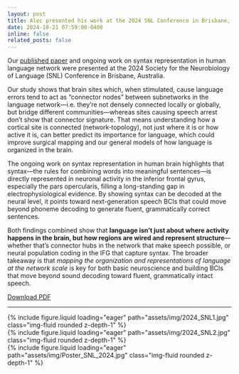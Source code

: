 ```yaml
---
layout: post
title: Alec presented his work at the 2024 SNL Conference in Brisbane, Australia!
date: 2024-10-21 07:59:00-0400
inline: false
related_posts: false
---
```


Our [published paper](https://www.nature.com/articles/s41467-024-51839-z) and ongoing work on syntax representation in human language network were presented at the 2024 Society for the Neurobiology of Language (SNL) Conference in Brisbane, Australia.

Our study shows that brain sites which, when stimulated, cause language errors tend to act as “connector nodes” between subnetworks in the language network—i.e. they’re not densely connected locally or globally, but bridge different communities—whereas sites causing speech arrest don’t show that connector signature. That means understanding how a cortical site is connected (network‐topology), not just where it is or how active it is, can better predict its importance for language, which could improve surgical mapping and our general models of how language is organized in the brain.

The ongoing work on syntax representation in human brain highlights that syntax—the rules for combining words into meaningful sentences—is directly represented in neuronal activity in the inferior frontal gyrus, especially the pars opercularis, filling a long-standing gap in electrophysiological evidence. By showing syntax can be decoded at the neural level, it points toward next-generation speech BCIs that could move beyond phoneme decoding to generate fluent, grammatically correct sentences.

Both findings combined show that **language isn’t just about where activity happens in the brain, but how regions are wired and represent structure**—whether that’s connector hubs in the network that make speech possible, or neural population coding in the IFG that capture syntax. The broader takeaway is that _mapping the organization and representations of language at the network scale_ is key for both basic neuroscience and building BCIs that move beyond sound decoding toward fluent, grammatically intact speech.

<object data="assets/pdf/Poster_SNL_2024.pdf" type="application/pdf" width="700" height="500">
    <a href="assets/pdf/Poster_SNL_2024.pdf">Download PDF</a>
</object>

---

<div class="row">
    <div class="col-sm mt-3 mt-md-0">
        {% include figure.liquid loading="eager" path="assets/img/2024_SNL1.jpg" class="img-fluid rounded z-depth-1" %}
    </div>
    <div class="col-sm mt-3 mt-md-0">
        {% include figure.liquid loading="eager" path="assets/img/2024_SNL2.jpg" class="img-fluid rounded z-depth-1" %}
    </div>
    <div class="col-sm mt-3 mt-md-0">
        {% include figure.liquid loading="eager" path="assets/img/Poster_SNL_2024.jpg" class="img-fluid rounded z-depth-1" %}
    </div>
</div>
